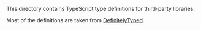 This directory contains TypeScript type definitions for third-party
libraries.

Most of the definitions are taken from
[DefinitelyTyped](https://github.com/DefinitelyTyped/DefinitelyTyped).
